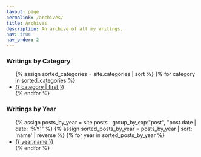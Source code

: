 ```yaml
---
layout: page
permalink: /archives/
title: Archives
description: An archive of all my writings.
nav: true
nav_order: 2
---
```


### Writings by Category
<ul>
{% assign sorted_categories = site.categories | sort %}
{% for category in sorted_categories %}
  <li><a href="{{ site.baseurl }}/blog/category/{{ category | first | slugify }}/">{{ category | first }}</a></li>
{% endfor %}
</ul>


### Writings by Year
<ul>
{% assign posts_by_year = site.posts | group_by_exp:"post", "post.date | date: '%Y'" %}
{% assign sorted_posts_by_year = posts_by_year | sort: 'name' | reverse %}
{% for year in sorted_posts_by_year %}
  <li><a href="{{ site.baseurl }}/blog/{{ year.name }}/">{{ year.name }}</a></li>
{% endfor %}
</ul>


